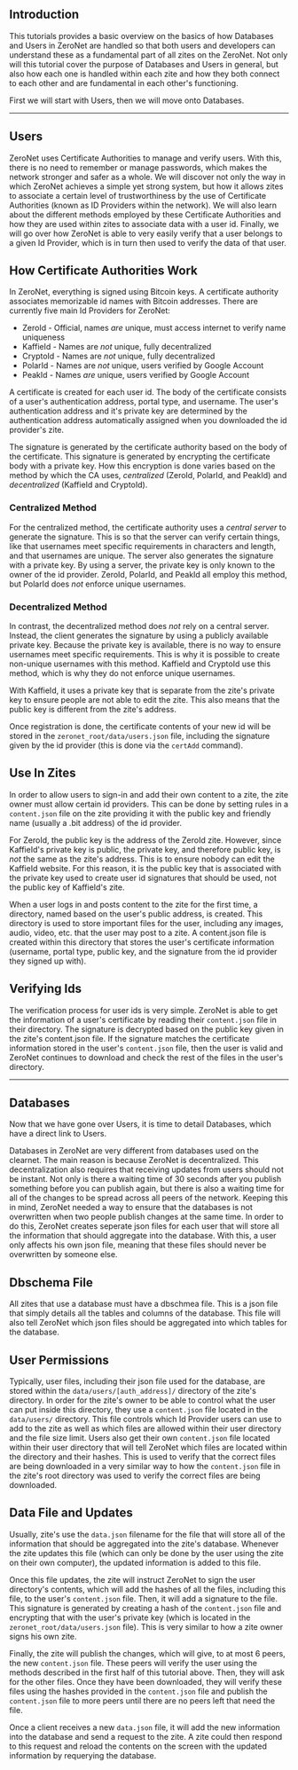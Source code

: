 ## Introduction

This tutorials provides a basic overview on the basics of how Databases and Users in ZeroNet are handled so that both users and developers can understand these as a fundamental part of all zites on the ZeroNet. Not only will this tutorial cover the purpose of Databases and Users in general, but also how each one is handled within each zite and how they both connect to each other and are fundamental in each other's functioning.

First we will start with Users, then we will move onto Databases.

---

## Users

ZeroNet uses Certificate Authorities to manage and verify users. With this, there is no need to remember or manage passwords, which makes the network stronger and safer as a whole. We will discover not only the way in which ZeroNet achieves a simple yet strong system, but how it allows zites to associate a certain level of trustworthiness by the use of Certificate Authorities (known as ID Providers within the network). We will also learn about the different methods employed by these Certificate Authorities and how they are used within zites to associate data with a user id. Finally, we will go over how ZeroNet is able to very easily verify that a user belongs to a given Id Provider, which is in turn then used to verify the data of that user.

## How Certificate Authorities Work

In ZeroNet, everything is signed using Bitcoin keys. A certificate authority associates memorizable id names with Bitcoin addresses. There are currently five main Id Providers for ZeroNet:

* ZeroId - Official, names *are* unique, must access internet to verify name uniqueness
* KaffieId - Names are *not* unique, fully decentralized
* CryptoId - Names are *not* unique, fully decentralized
* PolarId - Names are *not* unique, users verified by Google Account
* PeakId - Names *are* unique, users verified by Google Account

A certificate is created for each user id. The body of the certificate consists of a user's authentication address, portal type, and username. The user's authentication address and it's private key are determined by the authentication address automatically assigned when you downloaded the id provider's zite.

The signature is generated by the certificate authority based on the body of the certificate. This signature is generated by encrypting the certificate body with a private key. How this encryption is done varies based on the method by which the CA uses, *centralized* (ZeroId, PolarId, and PeakId) and *decentralized* (KaffieId and CryptoId).

### Centralized Method

For the centralized method, the certificate authority uses a *central server* to generate the signature. This is so that the server can verify certain things, like that usernames meet specific requirements in characters and length, and that usernames are unique. The server also generates the signature with a private key. By using a server, the private key is only known to the owner of the id provider. ZeroId, PolarId, and PeakId all employ this method, but PolarId does *not* enforce unique usernames.

### Decentralized Method

In contrast, the decentralized method does *not* rely on a central server. Instead, the client generates the signature by using a publicly available private key. Because the private key is available, there is no way to ensure usernames meet specific requirements. This is why it is possible to create non-unique usernames with this method. KaffieId and CryptoId use this method, which is why they do not enforce unique usernames.

With KaffieId, it uses a private key that is separate from the zite's private key to ensure people are not able to edit the zite. This also means that the public key is different from the zite's address.

Once registration is done, the certificate contents of your new id will be stored in the `zeronet_root/data/users.json` file, including the signature given by the id provider (this is done via the `certAdd` command).

## Use In Zites

In order to allow users to sign-in and add their own content to a zite, the zite owner must allow certain id providers. This can be done by setting rules in a `content.json` file on the zite providing it with the public key and friendly name (usually a .bit address) of the id provider.

For ZeroId, the public key is the address of the ZeroId zite. However, since KaffieId's private key is public, the private key, and therefore public key, is *not* the same as the zite's address. This is to ensure nobody can edit the KaffieId website. For this reason, it is the public key that is associated with the private key used to create user id signatures that should be used, not the public key of KaffieId's zite.

When a user logs in and posts content to the zite for the first time, a directory, named based on the user's public address, is created. This directory is used to store important files for the user, including any images, audio, video, etc. that the user may post to a zite. A content.json file is created within this directory that stores the user's certificate information (username, portal type, public key, and the signature from the id provider they signed up with).

## Verifying Ids

The verification process for user ids is very simple. ZeroNet is able to get the information of a user's certificate by reading their `content.json` file in their directory. The signature is decrypted based on the public key given in the zite's content.json file. If the signature matches the certificate information stored in the user's `content.json` file, then the user is valid and ZeroNet continues to download and check the rest of the files in the user's directory.

---

## Databases

Now that we have gone over Users, it is time to detail Databases, which have a direct link to Users.

Databases in ZeroNet are very different from databases used on the clearnet. The main reason is because ZeroNet is decentralized. This decentralization also requires that receiving updates from users should not be instant. Not only is there a waiting time of 30 seconds after you publish something before you can publish again, but there is also a waiting time for all of the changes to be spread across all peers of the network. Keeping this in mind, ZeroNet needed a way to ensure that the databases is not overwritten when two people publish changes at the same time. In order to do this, ZeroNet creates seperate json files for each user that will store all the information that should aggregate into the database. With this, a user only affects his own json file, meaning that these files should never be overwritten by someone else.

## Dbschema File

All zites that use a database must have a dbschmea file. This is a json file that simply details all the tables and columns of the database. This file will also tell ZeroNet which json files should be aggregated into which tables for the database.

## User Permissions

Typically, user files, including their json file used for the database, are stored within the `data/users/[auth_address]/` directory of the zite's directory. In order for the zite's owner to be able to control what the user can put inside this directory, they use a `content.json` file located in the `data/users/` directory. This file controls which Id Provider users can use to add to the zite as well as which files are allowed within their user directory and the file size limit. Users also get their own `content.json` file located within their user directory that will tell ZeroNet which files are located within the directory and their hashes. This is used to verify that the correct files are being downloaded in a very similar way to how the `content.json` file in the zite's root directory was used to verify the correct files are being downloaded.

## Data File and Updates

Usually, zite's use the `data.json` filename for the file that will store all of the information that should be aggregated into the zite's database. Whenever the zite updates this file (which can only be done by the user using the zite on their own computer), the updated information is added to this file.

Once this file updates, the zite will instruct ZeroNet to sign the user directory's contents, which will add the hashes of all the files, including this file, to the user's `content.json` file.   Then, it will add a signature to the file. This signature is generated by creating a hash of the `content.json` file and encrypting that with the user's private key (which is located in the `zeronet_root/data/users.json` file). This is very similar to how a zite owner signs his own zite.

Finally, the zite will publish the changes, which will give, to at most 6 peers, the new `content.json` file. These peers will verify the user using the methods described in the first half of this tutorial above. Then, they will ask for the other files. Once they have been downloaded, they will verify these files using the hashes provided in the `content.json` file and publish the `content.json` file to more peers until there are no peers left that need the file.

Once a client receives a new `data.json` file, it will add the new information into the database and send a request to the zite. A zite could then respond to this request and reload the contents on the screen with the updated information by requerying the database.
